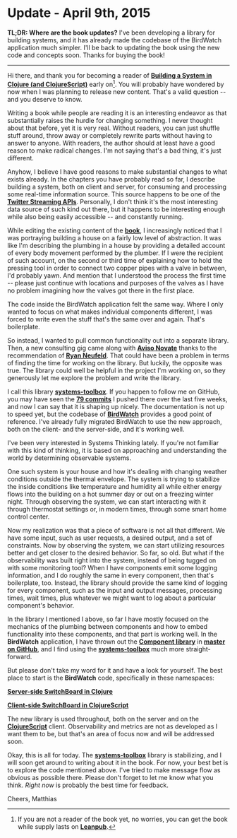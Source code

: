 # Update - April 9th, 2015

**TL;DR: Where are the book updates?** I've been developing a library for building systems, and it has already made the codebase of the BirdWatch application much simpler. I'll be back to updating the book using the new code and concepts soon. Thanks for buying the book!

---

Hi there, and thank you for becoming a reader of **[Building a System in Clojure (and ClojureScript)](https://leanpub.com/building-a-system-in-clojure)** early on[^1]. You will probably have wondered by now when I was planning to release new content. That's a valid question -- and you deserve to know.

Writing a book while people are reading it is an interesting endeavor as that substantially raises the hurdle for changing something. I never thought about that before, yet it is very real. Without readers, you can just shuffle stuff around, throw away or completely rewrite parts without having to answer to anyone. With readers, the author should at least have a good reason to make radical changes. I'm not saying that's a bad thing, it's just different.

Anyhow, I believe I have good reasons to make substantial changes to what exists already. In the chapters you have probably read so far, I describe building a system, both on client and server, for consuming and processing some real-time information source. This source happens to be one of the **[Twitter Streaming APIs](https://dev.twitter.com/streaming/overview)**. Personally, I don't think it's the most interesting data source of such kind out there, but it happens to be interesting enough while also being easily accessible -- and constantly running.

While editing the existing content of the **[book](https://leanpub.com/building-a-system-in-clojure)**, I increasingly noticed that I was portraying building a house on a fairly low level of abstraction. It was like I'm describing the plumbing in a house by providing a detailed account of every body movement performed by the plumber. If I were the recipient of such account, on the second or third time of explaining how to hold the pressing tool in order to connect two copper pipes with a valve in between, I'd probably yawn. And mention that I understood the process the first time -- please just continue with locations and purposes of the valves as I have no problem imagining how the valves got there in the first place.

The code inside the BirdWatch application felt the same way. Where I only wanted to focus on what makes individual components different, I was forced to write even the stuff that's the same over and again. That's boilerplate.

So instead, I wanted to pull common functionality out into a separate library. Then, a new consulting gig came along with **[Aviso Novate](https://twitter.com/avisonovate)** thanks to the recommendation of **[Ryan Neufeld](https://twitter.com/rkneufeld)**. That could have been a problem in terms of finding the time for working on the library. But luckily, the opposite was true. The library could well be helpful in the project I'm working on, so they generously let me explore the problem and write the library.

I call this library  **[systems-toolbox](https://github.com/matthiasn/systems-toolbox)**. If you happen to follow me on GitHub, you may have seen the **[79 commits](https://github.com/matthiasn/systems-toolbox/commits/master)** I pushed there over the last five weeks, and now I can say that it is shaping up nicely. The documentation is not up to speed yet, but the codebase of **[BirdWatch](https://github.com/matthiasn/BirdWatch)** provides a good point of reference. I've already fully migrated BirdWatch to use the new approach, both on the client- and the server-side, and it's working well.

I've been very interested in Systems Thinking lately. If you're not familiar with this kind of thinking, it is based on approaching and understanding the world by determining observable systems.

One such system is your house and how it's dealing with changing weather conditions outside the thermal envelope. The system is trying to stabilize the inside conditions like temperature and humidity all while either energy flows into the building on a hot summer day or out on a freezing winter night. Through observing the system, we can start interacting with it through thermostat settings or, in modern times, through some smart home control center.

Now my realization was that a piece of software is not all that different. We have some input, such as user requests, a desired output, and a set of constraints. Now by observing the system, we can start utilizing resources better and get closer to the desired behavior. So far, so old. But what if the observability was built right into the system, instead of being tugged on with some monitoring tool? When I have components emit some logging information, and I do roughly the same in every component, then that's boilerplate, too. Instead, the library should provide the same kind of logging for every component, such as the input and output messages, processing times, wait times, plus whatever we might want to log about a particular component's behavior.

In the library I mentioned I above, so far I have mostly focused on the mechanics of the plumbing between components and how to embed functionality into these components, and that part is working well. In the **BirdWatch** application, I have thrown out the **[Component library](https://github.com/stuartsierra/component)** in **[master on GitHub](https://github.com/matthiasn/BirdWatch)**, and I find using the **[systems-toolbox](https://github.com/matthiasn/systems-toolbox)** much more straight-forward.

But please don't take my word for it and have a look for yourself. The best place to start is the **BirdWatch** code, specifically in these namespaces:

**[Server-side SwitchBoard in Clojure ](https://github.com/matthiasn/BirdWatch/blob/master/Clojure-Websockets/MainApp/src/clj/birdwatch/main.clj)**

**[Client-side SwitchBoard in ClojureScript ](https://github.com/matthiasn/BirdWatch/blob/master/Clojure-Websockets/MainApp/src/cljs/birdwatch/core.cljs)**

The new library is used throughout, both on the server and on the **[ClojureScript](https://github.com/clojure/clojurescript)** client. Observability and metrics are not as developed as I want them to be, but that's an area of focus now and will be addressed soon.

Okay, this is all for today. The **[systems-toolbox](https://github.com/matthiasn/systems-toolbox)** library is stabilizing, and I will soon get around to writing about it in the book. For now, your best bet is to explore the code mentioned above. I've tried to make message flow as obvious as possible there. Please don't forget to let me know what you think. _Right now_ is probably the best time for feedback.

Cheers,
Matthias

[^1]: If you are not a reader of the book yet, no worries, you can get the book while supply lasts on **[Leanpub](https://leanpub.com/building-a-system-in-clojure)**.

